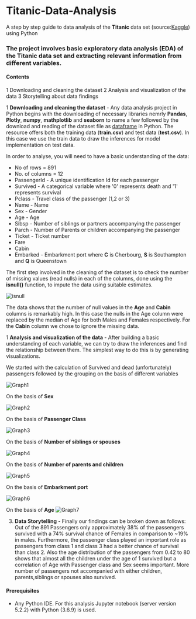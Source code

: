# Titanic-Data-Analysis
A step by step guide to data analysis of the **Titanic** data set (source:[Kaggle](https://www.kaggle.com/)) using Python
### The project involves basic exploratory data analysis (EDA) of the Titanic data set and extracting relevant information from different variables.
#### Contents
1 Downloading and cleaning the dataset
2 Analysis and visualization of the data
3  Storytelling about data findings

1 **Downloading and cleaning the dataset** - Any data analysis project in Python begins with the downloading of necessary libraries nemrly **Pandas**, **Plotly**, **numpy**, **mathplotlib** and **seaborn** to name a few followed by the download and reading of the dataset file as [dataframe](https://pandas.pydata.org/pandas-docs/stable/user_guide/dsintro.html#dataframe) in Python. The resource offers both the training data (**train.csv**) and test data (**test.csv**). In this case we use the train data to draw the inferences for model implementation on test data.

In order to analyse, you will need to have a basic understanding of the data:
* No of rows  = 891
* No. of columns = 12
* PassengerId - A unique identification Id for each passenger
* Survived - A categorical variable where '0' represents death and '1' represents survival
* Pclass - Travel class of the passenger (1,2 or 3)
* Name - Name 
* Sex - Gender 
* Age - Age 
* Sibsp - Number of siblings or partners accompanying the passenger
* Parch - Number of Parents or children accompanying the passenger
* Ticket - Ticket number
* Fare 
* Cabin 
* Embarked - Embarkment port where **C** is Cherbourg, **S** is Southampton and **Q** is Queenstown

The first step involved in the cleaning of the dataset is to check the number of missing values (read nulls) in each of the columns, done using the **isnull()** function, to impute the data using suitable estimates.

![isnull](https://user-images.githubusercontent.com/77699950/108626623-66c08c80-7451-11eb-8f20-18f9097ead7e.png)

The data shows that the number of null values in the **Age** and **Cabin** columns is remarkably high. In this case the nulls in the Age column were replaced by the median of Age for both Males and Females respectively. For the **Cabin** column we chose to ignore the missing data.

1 **Analysis and visualization of the data** - After building a basic understanding of each variable, we can try to draw the inferences and find the relationship between them. The simplest way to do this is by generating visualizations.

We started with the calculation of Survived and dead (unfortunately) passengers followed by the grouping on the basis of different variables

![Graph1](https://user-images.githubusercontent.com/77699950/108627402-b6a15280-7455-11eb-9c15-4c2cee88c425.png)

On the basis of **Sex**

![Graph2](https://user-images.githubusercontent.com/77699950/108627415-c91b8c00-7455-11eb-85e8-6c1e02cdb134.png)

On the basis of **Passenger Class**

![Graph3](https://user-images.githubusercontent.com/77699950/108627641-f7e63200-7456-11eb-8dd6-0ff8ea0167b7.png)

On the basis of **Number of siblings or spouses**

![Graph4](https://user-images.githubusercontent.com/77699950/108627883-084adc80-7458-11eb-8c07-807760cb69b3.png)

On the basis of **Number of parents and children**

![Graph5](https://user-images.githubusercontent.com/77699950/108628005-aa6ac480-7458-11eb-82ce-83b5a3d768e1.png)

On the basis of **Embarkment port**

![Graph6](https://user-images.githubusercontent.com/77699950/108628144-80fe6880-7459-11eb-9018-5ed4a224b5a4.png)

On the basis of **Age** 
![Graph7](https://user-images.githubusercontent.com/77699950/108628320-92944000-745a-11eb-8c91-dbcc6280a279.png)

3. **Data Storytelling** - Finally our findings can be broken down as follows:
Out of the 891 Passengers only approximately 38% of the passengers survived with a 74% survival chance of Females in comparison to ~19% in males. Furthermore, the passenger class played an important role as passengers from class 1 and class 3 had a  better chance of survival than class 2. Also the age distribution of the passengers from 0.42 to 80 shows that almost all the children under the age of 1 survived but a correlation of Age with Passenger class and Sex seems important. More number of passengers not accompanied with either children, parents,siblings or spouses also survived.







#### Prerequisites
 * Any Python IDE. For this analysis Jupyter notebook (server version 5.2.2) with Python (3.6.9) is used.


